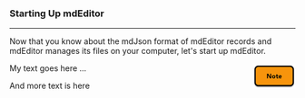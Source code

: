 ### Starting Up mdEditor
---
Now that you know about the mdJson format of mdEditor records and mdEditor manages its files on your computer, let's start up mdEditor.  

<div>
<img src="assets/note_small.png" style="float: right;"> My text goes here ...
</div>

And more text is here
